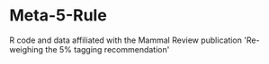 # Meta-5-Rule
R code and data affiliated with the Mammal Review publication 'Re-weighing the 5% tagging recommendation'
